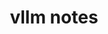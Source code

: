 ---
title: vllm notes
type: docs
# prev: docs/vllm notes
# next: docs/folder/leaf
sidebar:
  open: true
---